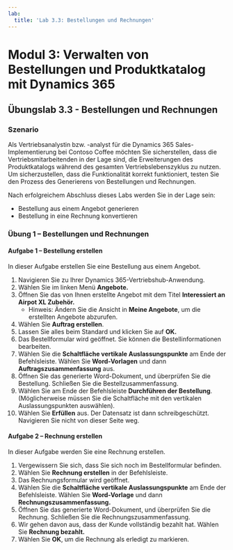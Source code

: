 ```yaml
---
lab:
  title: 'Lab 3.3: Bestellungen und Rechnungen'
---
```


# Modul 3: Verwalten von Bestellungen und Produktkatalog mit Dynamics 365

## Übungslab 3.3 - Bestellungen und Rechnungen

### Szenario
Als Vertriebsanalystin bzw. -analyst für die Dynamics 365 Sales-Implementierung bei Contoso Coffee möchten Sie sicherstellen, dass die Vertriebsmitarbeitenden in der Lage sind, die Erweiterungen des Produktkatalogs während des gesamten Vertriebslebenszyklus zu nutzen. Um sicherzustellen, dass die Funktionalität korrekt funktioniert, testen Sie den Prozess des Generierens von Bestellungen und Rechnungen.

Nach erfolgreichem Abschluss dieses Labs werden Sie in der Lage sein:
- Bestellung aus einem Angebot generieren
- Bestellung in eine Rechnung konvertieren

### Übung 1 – Bestellungen und Rechnungen

#### Aufgabe 1 – Bestellung erstellen
In dieser Aufgabe erstellen Sie eine Bestellung aus einem Angebot.
1. Navigieren Sie zu Ihrer Dynamics 365-Vertriebshub-Anwendung.
2. Wählen Sie im linken Menü **Angebote.**
3. Öffnen Sie das von Ihnen erstellte Angebot mit dem Titel **Interessiert an Airpot XL Zubehör.**
   - Hinweis: Ändern Sie die Ansicht in **Meine Angebote**, um die erstellten Angebote abzurufen.
4. Wählen Sie **Auftrag erstellen**.
5. Lassen Sie alles beim Standard und klicken Sie auf **OK.**
6. Das Bestellformular wird geöffnet. Sie können die Bestellinformationen bearbeiten.
7. Wählen Sie die **Schaltfläche vertikale Auslassungspunkte** am Ende der Befehlsleiste. Wählen Sie **Word-Vorlagen** und dann **Auftragszusammenfassung** aus.
8. Öffnen Sie das generierte Word-Dokument, und überprüfen Sie die Bestellung. Schließen Sie die Bestellzusammenfassung.
9. Wählen Sie am Ende der Befehlsleiste **Durchführen der Bestellung**. (Möglicherweise müssen Sie die Schaltfläche mit den vertikalen Auslassungspunkten auswählen).
10. Wählen Sie **Erfüllen** aus. Der Datensatz ist dann schreibgeschützt. Navigieren Sie nicht von dieser Seite weg.

#### Aufgabe 2 – Rechnung erstellen
In dieser Aufgabe werden Sie eine Rechnung erstellen.
1. Vergewissern Sie sich, dass Sie sich noch im Bestellformular befinden.
2. Wählen Sie **Rechnung erstellen** in der Befehlsleiste.
3. Das Rechnungsformular wird geöffnet.
4. Wählen Sie die **Schaltfläche vertikale Auslassungspunkte** am Ende der Befehlsleiste. Wählen Sie **Word-Vorlage** und dann **Rechnungszusammenfassung.**
5. Öffnen Sie das generierte Word-Dokument, und überprüfen Sie die Rechnung. Schließen Sie die Rechnungszusammenfassung.
6. Wir gehen davon aus, dass der Kunde vollständig bezahlt hat. Wählen Sie **Rechnung bezahlt.**
7. Wählen Sie **OK**, um die Rechnung als erledigt zu markieren.

